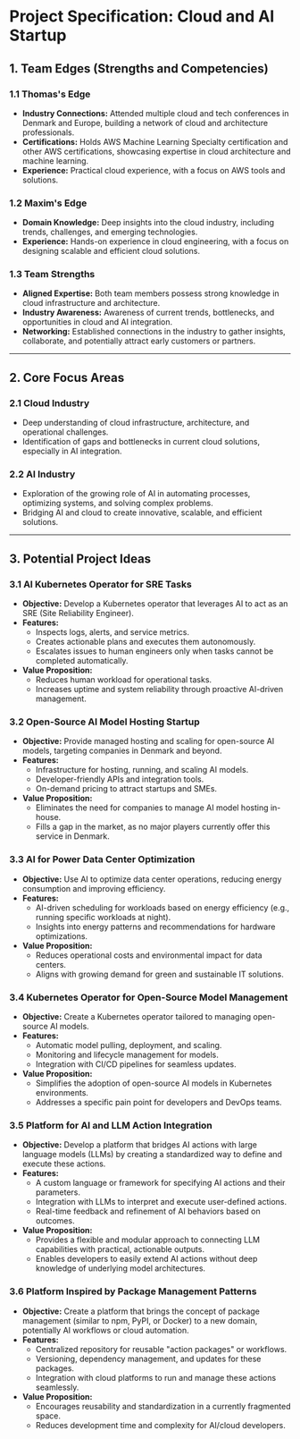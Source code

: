 # Project Specification: Cloud and AI Startup

## 1. Team Edges (Strengths and Competencies)

### 1.1 Thomas's Edge
- **Industry Connections:** Attended multiple cloud and tech conferences in Denmark and Europe, building a network of cloud and architecture professionals.
- **Certifications:** Holds AWS Machine Learning Specialty certification and other AWS certifications, showcasing expertise in cloud architecture and machine learning.
- **Experience:** Practical cloud experience, with a focus on AWS tools and solutions.

### 1.2 Maxim's Edge
- **Domain Knowledge:** Deep insights into the cloud industry, including trends, challenges, and emerging technologies.
- **Experience:** Hands-on experience in cloud engineering, with a focus on designing scalable and efficient cloud solutions.

### 1.3 Team Strengths
- **Aligned Expertise:** Both team members possess strong knowledge in cloud infrastructure and architecture.
- **Industry Awareness:** Awareness of current trends, bottlenecks, and opportunities in cloud and AI integration.
- **Networking:** Established connections in the industry to gather insights, collaborate, and potentially attract early customers or partners.

---

## 2. Core Focus Areas

### 2.1 Cloud Industry
- Deep understanding of cloud infrastructure, architecture, and operational challenges.
- Identification of gaps and bottlenecks in current cloud solutions, especially in AI integration.

### 2.2 AI Industry
- Exploration of the growing role of AI in automating processes, optimizing systems, and solving complex problems.
- Bridging AI and cloud to create innovative, scalable, and efficient solutions.

---

## 3. Potential Project Ideas

### 3.1 AI Kubernetes Operator for SRE Tasks
- **Objective:** Develop a Kubernetes operator that leverages AI to act as an SRE (Site Reliability Engineer).
- **Features:**
  - Inspects logs, alerts, and service metrics.
  - Creates actionable plans and executes them autonomously.
  - Escalates issues to human engineers only when tasks cannot be completed automatically.
- **Value Proposition:**
  - Reduces human workload for operational tasks.
  - Increases uptime and system reliability through proactive AI-driven management.

### 3.2 Open-Source AI Model Hosting Startup
- **Objective:** Provide managed hosting and scaling for open-source AI models, targeting companies in Denmark and beyond.
- **Features:**
  - Infrastructure for hosting, running, and scaling AI models.
  - Developer-friendly APIs and integration tools.
  - On-demand pricing to attract startups and SMEs.
- **Value Proposition:**
  - Eliminates the need for companies to manage AI model hosting in-house.
  - Fills a gap in the market, as no major players currently offer this service in Denmark.

### 3.3 AI for Power Data Center Optimization
- **Objective:** Use AI to optimize data center operations, reducing energy consumption and improving efficiency.
- **Features:**
  - AI-driven scheduling for workloads based on energy efficiency (e.g., running specific workloads at night).
  - Insights into energy patterns and recommendations for hardware optimizations.
- **Value Proposition:**
  - Reduces operational costs and environmental impact for data centers.
  - Aligns with growing demand for green and sustainable IT solutions.

### 3.4 Kubernetes Operator for Open-Source Model Management
- **Objective:** Create a Kubernetes operator tailored to managing open-source AI models.
- **Features:**
  - Automatic model pulling, deployment, and scaling.
  - Monitoring and lifecycle management for models.
  - Integration with CI/CD pipelines for seamless updates.
- **Value Proposition:**
  - Simplifies the adoption of open-source AI models in Kubernetes environments.
  - Addresses a specific pain point for developers and DevOps teams.

### 3.5 Platform for AI and LLM Action Integration
- **Objective:** Develop a platform that bridges AI actions with large language models (LLMs) by creating a standardized way to define and execute these actions.
- **Features:**
  - A custom language or framework for specifying AI actions and their parameters.
  - Integration with LLMs to interpret and execute user-defined actions.
  - Real-time feedback and refinement of AI behaviors based on outcomes.
- **Value Proposition:**
  - Provides a flexible and modular approach to connecting LLM capabilities with practical, actionable outputs.
  - Enables developers to easily extend AI actions without deep knowledge of underlying model architectures.

### 3.6 Platform Inspired by Package Management Patterns
- **Objective:** Create a platform that brings the concept of package management (similar to npm, PyPI, or Docker) to a new domain, potentially AI workflows or cloud automation.
- **Features:**
  - Centralized repository for reusable "action packages" or workflows.
  - Versioning, dependency management, and updates for these packages.
  - Integration with cloud platforms to run and manage these actions seamlessly.
- **Value Proposition:**
  - Encourages reusability and standardization in a currently fragmented space.
  - Reduces development time and complexity for AI/cloud developers.
